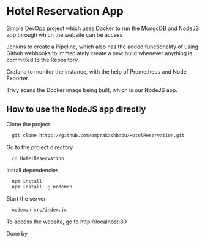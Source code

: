 
# Hotel Reservation App

Simple DevOps project which uses Docker to run the MongoDB and NodeJS app through which the website can be access

Jenkins to create a Pipeline, which also has the added functionality of using Github webhooks to immediately create a new build whenever anything is committed to the Repository.

Grafana to monitor the instance, with the help of Prometheus and Node Exporter.

Trivy scans the Docker image being built, which is our NodeJS app.


## How to use the NodeJS app directly

Clone the project

```bash
  git clone https://github.com/omprakashbabu/HotelReservation.git
```

Go to the project directory

```bash
  cd HotelReservation
```

Install dependencies

```bash
  npm install
  npm install -g nodemon
```

Start the server

```bash
  nodemon src/index.js
```

To access the website, go to http://localhost:80


Done by

